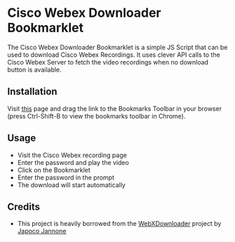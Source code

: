 # Cisco Webex Downloader Bookmarklet
The Cisco Webex Downloader Bookmarklet is a simple JS Script that can be used to download Cisco Webex Recordings. It uses clever API calls to the Cisco Webex Server to fetch the video recordings when no download button is available.

## Installation

Visit [this](https://www.prakharj.me/Cisco-Webex-Downloader-Bookmarklet/) page and drag the link to the Bookmarks Toolbar in your browser (press Ctrl-Shift-B to view the bookmarks toolbar in Chrome).

## Usage
- Visit the Cisco Webex recording page 
- Enter the password and play the video
- Click on the Bookmarklet
- Enter the password in the prompt
- The download will start automatically

## Credits
- This project is heavily borrowed from the [WebXDownloader](https://github.com/jacopo-j/WebXDownloader) project by [Japoco Jannone](https://github.com/jacopo-j)
